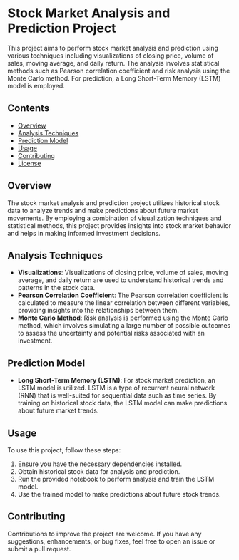# Stock Market Analysis and Prediction Project

This project aims to perform stock market analysis and prediction using various techniques including visualizations of closing price, volume of sales, moving average, and daily return. The analysis involves statistical methods such as Pearson correlation coefficient and risk analysis using the Monte Carlo method. For prediction, a Long Short-Term Memory (LSTM) model is employed.

## Contents
- [Overview](#overview)
- [Analysis Techniques](#analysis-techniques)
- [Prediction Model](#prediction-model)
- [Usage](#usage)
- [Contributing](#contributing)
- [License](#license)

## Overview
The stock market analysis and prediction project utilizes historical stock data to analyze trends and make predictions about future market movements. By employing a combination of visualization techniques and statistical methods, this project provides insights into stock market behavior and helps in making informed investment decisions.

## Analysis Techniques
- **Visualizations**: Visualizations of closing price, volume of sales, moving average, and daily return are used to understand historical trends and patterns in the stock data.
- **Pearson Correlation Coefficient**: The Pearson correlation coefficient is calculated to measure the linear correlation between different variables, providing insights into the relationships between them.
- **Monte Carlo Method**: Risk analysis is performed using the Monte Carlo method, which involves simulating a large number of possible outcomes to assess the uncertainty and potential risks associated with an investment.

## Prediction Model
- **Long Short-Term Memory (LSTM)**: For stock market prediction, an LSTM model is utilized. LSTM is a type of recurrent neural network (RNN) that is well-suited for sequential data such as time series. By training on historical stock data, the LSTM model can make predictions about future market trends.

## Usage
To use this project, follow these steps:
1. Ensure you have the necessary dependencies installed.
2. Obtain historical stock data for analysis and prediction.
3. Run the provided notebook to perform analysis and train the LSTM model.
4. Use the trained model to make predictions about future stock trends.

## Contributing
Contributions to improve the project are welcome. If you have any suggestions, enhancements, or bug fixes, feel free to open an issue or submit a pull request.